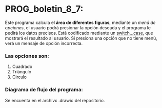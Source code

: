 # PROG_boletin_8_7: 
Este programa calcula el **área de diferentes figuras**, mediante un *menú de opciones*, el usuario
podrá presionar la opción deseada y el programa le pedirá los datos precisos.
Está codificado mediante un [switch...case](src/Main.java), que mostrará el resultado al usuario.
Si presiona una opción que no tiene menú, verá un mensaje de opción incorrecta.

### Las opciones son:
1. Cuadrado
2. Triángulo
3. Circulo

### Diagrama de flujo del programa:
Se encuenta en el archivo .drawio del repositorio.